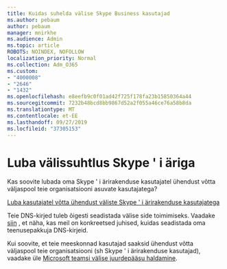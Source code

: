 ```yaml
---
title: Kuidas suhelda välise Skype Business kasutajad
ms.author: pebaum
author: pebaum
manager: mnirkhe
ms.audience: Admin
ms.topic: article
ROBOTS: NOINDEX, NOFOLLOW
localization_priority: Normal
ms.collection: Adm_O365
ms.custom:
- "4000008"
- "2646"
- "1432"
ms.openlocfilehash: e8eefb9c0f01ad42f725f178fa23b15850364a44
ms.sourcegitcommit: 7232b48bcd8bb9867d52a2f055a46ce76a58b8da
ms.translationtype: MT
ms.contentlocale: et-EE
ms.lasthandoff: 09/27/2019
ms.locfileid: "37305153"
---
```

# <a name="allow-external-communications-with-skype-for-business"></a>Luba välissuhtlus Skype ' i äriga 

Kas soovite lubada oma Skype ' i ärirakenduse kasutajatel ühendust võtta väljaspool teie organisatsiooni asuvate kasutajatega? 

[Luba kasutajatel võtta ühendust väliste Skype ' i ärirakenduse kasutajatega](https://docs.microsoft.com/skypeforbusiness/set-up-skype-for-business-online/allow-users-to-contact-external-skype-for-business-users)

Teie DNS-kirjed tuleb õigesti seadistada välise side toimimiseks. Vaadake [siin](https://docs.microsoft.com/office365/admin/get-help-with-domains/set-up-your-domain-host-specific-instructions?view=o365-worldwide) , et näha, kas meil on konkreetsed juhised, kuidas seadistada oma teenusepakkuja DNS-kirjeid. 

Kui soovite, et teie meeskonnad kasutajad saaksid ühendust võtta väljaspool teie organisatsiooni (sh Skype ' i ärirakenduse kasutajad), vaadake üle [Microsoft teamsi välise juurdepääsu haldamine](https://docs.microsoft.com/microsoftteams/let-your-teams-users-communicate-with-other-people). 